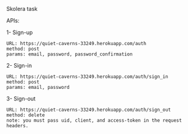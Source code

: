 Skolera task

APIs:

1- Sign-up
    
    URL: https://quiet-caverns-33249.herokuapp.com/auth
    method: post
    params: email, password, password_confirmation

2- Sign-in
    
    URL: https://quiet-caverns-33249.herokuapp.com/auth/sign_in
    method: post
    params: email, password

3- Sign-out

    URL: https://quiet-caverns-33249.herokuapp.com/auth/sign_out
    method: delete
    note: you must pass uid, client, and access-token in the request headers.